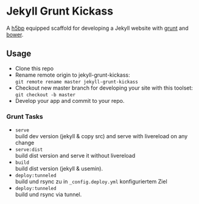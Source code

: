 # Jekyll Grunt Kickass

A [h5bp](http://html5boilerplate.com/) equipped scaffold for developing a Jekyll website with [grunt](http://gruntjs.com/) and [bower](http://bower.io/).

## Usage

- Clone this repo
- Rename remote origin to jekyll-grunt-kickass:  
``git remote rename master jekyll-grunt-kickass`` 
- Checkout new master branch for developing your site with this toolset:  
``git checkout -b master``
- Develop your app and commit to your repo.

### Grunt Tasks
- ``serve``  
  build dev version (jekyll & copy src) and serve with livereload on any change
- ``serve:dist``  
  build dist version and serve it without livereload
- ``build``  
  build dist version (jekyll & usemin).
- ``deploy:tunneled``  
  build und rsync zu in ``_config.deploy.yml`` konfiguriertem Ziel
- ``deploy:tunneled``  
  build und rsync via tunnel.
